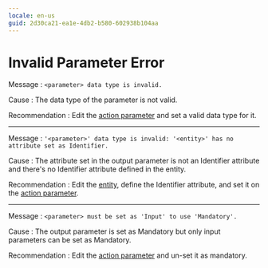 ```yaml
---
locale: en-us
guid: 2d30ca21-ea1e-4db2-b580-602938b104aa
---
```


# Invalid Parameter Error

Message
:   `<parameter> data type is invalid.`

Cause
:   The data type of the parameter is not valid.

Recommendation
:   Edit the [action parameter](<../../../extensibility-and-integration/integration-studio/managing-extensions/action-parameter.md>) and set a valid data type for it.

---

Message
:   `'<parameter>' data type is invalid: '<entity>' has no attribute set as Identifier.`

Cause
:   The attribute set in the output parameter is not an Identifier attribute and there's no Identifier attribute defined in the entity.

Recommendation
:   Edit the [entity](<../../../extensibility-and-integration/integration-studio/managing-extensions/entity-define.md>), define the Identifier attribute, and set it on the [action parameter](<../../../extensibility-and-integration/integration-studio/managing-extensions/action-parameter.md>).

---

Message
:   `<parameter> must be set as 'Input' to use 'Mandatory'.`

Cause
:   The output parameter is set as Mandatory but only input parameters can be set as Mandatory.

Recommendation
:   Edit the [action parameter](<../../../extensibility-and-integration/integration-studio/managing-extensions/action-parameter.md>) and un-set it as mandatory.
